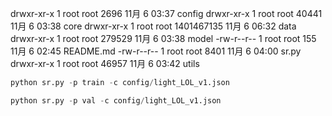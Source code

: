 drwxr-xr-x 1 root root       2696 11月  6 03:37 config
drwxr-xr-x 1 root root      40441 11月  6 03:38 core
drwxr-xr-x 1 root root 1401467135 11月  6 06:32 data
drwxr-xr-x 1 root root     279529 11月  6 03:38 model
-rw-r--r-- 1 root root        155 11月  6 02:45 README.md
-rw-r--r-- 1 root root       8401 11月  6 04:00 sr.py
drwxr-xr-x 1 root root      46957 11月  6 03:42 utils

```python training
python sr.py -p train -c config/light_LOL_v1.json  
```

```python testing
python sr.py -p val -c config/light_LOL_v1.json
```

